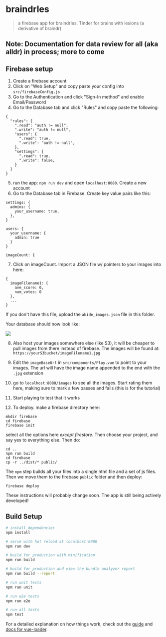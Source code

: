 # braindrles

> a firebase app for braindrles: Tinder for brains with lesions (a derivative of braindr)

## Note: Documentation for data review for all (aka alldr) in process; more to come

## Firebase setup

1. Create a firebase account
2. Click on "Web Setup" and copy paste your config into `src/firebaseConfig.js`
3. Go to the Authentication and click "Sign-In method" and enable Email/Password
4. Go to the Database tab and click "Rules" and copy paste the following:

```
{
  "rules": {
    ".read": "auth != null",
    ".write": "auth != null",
    "users": {
      ".read": true,
      ".write": "auth != null",
    },
    "settings": {
      ".read": true,
      ".write": false,
    }
  }
}
```

5. run the app: `npm run dev` and open `localhost:8080`. Create a new account
6. Go to the Database tab in Firebase. Create key value pairs like this:

```
settings: {
  admins: {
    your_username: true,
  },
}

users: {
  your_username: {
    admin: true
  }
}

imageCount: 1
```
7. Click on imageCount. Import a JSON file w/ pointers to your images into here:
```
{
  imageFilename1: {
    ave_score: 0,
    num_votes: 0
  },
  ...
}
```
If you don't have this file, upload the `abide_images.json` file in this folder.

Your database should now look like:

![](braindr-databaseSetup.png)

8. Also host your images somewhere else (like S3), it will be cheaper to pull images from there instead of firebase. The images will be found at: `https://yourS3bucket/imageFilename1.jpg`
9. Edit the `imageBaseUrl` in `src/components/Play.vue` to point to your images. The url will have the image name appended to the end with the `.jpg` extension
10. go to `localhost:8080/images` to see all the images. Start rating them here, making sure to mark a few passes and fails (this is for the tutorial)
10. Start playing to test that it works

11. To deploy. make a firebase directory here:

```
mkdir firebase
cd firebase
firebase init
```

select all the options here *except firestore*. Then choose your project, and say yes to everything else. Then do:

```
cd ..
npm run build
cd firebase
cp -r ../dist/* public/
```

The `npm` step builds all your files into a single html file and a set of js files. Then we move them to the firebase `public` folder and then deploy:

```
firebase deploy
```

These instructions will probably change soon. The app is still being actively developed!

## Build Setup

``` bash
# install dependencies
npm install

# serve with hot reload at localhost:8080
npm run dev

# build for production with minification
npm run build

# build for production and view the bundle analyzer report
npm run build --report

# run unit tests
npm run unit

# run e2e tests
npm run e2e

# run all tests
npm test
```

For a detailed explanation on how things work, check out the [guide](http://vuejs-templates.github.io/webpack/) and [docs for vue-loader](http://vuejs.github.io/vue-loader).
